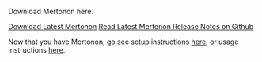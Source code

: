 Download Mertonon here.

<a class="link dim f6 ph3 pv2 mh2 dib white bg-black" href="https://github.com/howonlee/mertonon/blob/master/docs/setup.md">Download Latest Mertonon</a>
<a class="link dim f6 ph3 pv2 mh2 dib white bg-black" href="https://github.com/howonlee/mertonon/releases/latest/">Read Latest Mertonon Release Notes on Github</a>

Now that you have Mertonon, go see setup instructions [here](https://github.com/howonlee/mertonon/blob/master/docs/setup.md), or usage instructions [here](https://github.com/howonlee/mertonon/blob/master/docs/usage.md).
